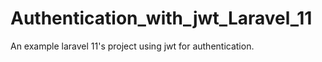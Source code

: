 # Authentication_with_jwt_Laravel_11
An example laravel 11's project  using jwt for authentication.
